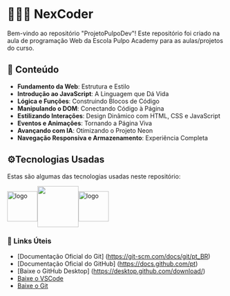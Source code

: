 # 👩🏽‍💻 NexCoder 

Bem-vindo ao repositório "ProjetoPulpoDev"! Este repositório foi criado na aula de programação Web da Escola Pulpo Academy para as aulas/projetos do curso.

## 📖 Conteúdo

- **Fundamento da Web**: Estrutura e Estilo
- **Introdução ao JavaScript**: A Linguagem que Dá Vida
- **Lógica e Funções**: Construindo Blocos de Código
- **Manipulando o DOM**: Conectando Código à Página
- **Estilizando Interações**: Design Dinâmico com HTML, CSS e JavaScript
- **Eventos e Animações**: Tornando a Página Viva
- **Avançando com IA**: Otimizando o Projeto Neon
- **Navegação Responsiva e Armazenamento**: Experiência Completa

## ⚙️Tecnologias Usadas

Estas são algumas das tecnologias usadas neste repositório:

<div style="display: flex; align-items: center;">
  <img align="center" src="https://user-images.githubusercontent.com/43351342/230731986-c687b16d-2cb6-4b04-bae5-bb56cdb85114.png" alt="logo" width="70">
  <img align="center" src="https://user-images.githubusercontent.com/43351342/230732233-862750e7-d19d-4ee5-99cd-1a9dcc6006ab.png" width="95">
  <img align="center" src="https://github.com/SteffaneCastro/nlw-spacetime/assets/43351342/baf2bae9-6f47-4387-bdc5-7c78ed250420" alt="logo" width="70">
</div>

### 🔗 Links Úteis
- [Documentação Oficial do Git] (https://git-scm.com/docs/git/pt_BR)
- [Documentação Oficial do GitHub] (https://docs.github.com/pt)
- [Baixe o GitHub Desktop] (https://desktop.github.com/download/)
- [Baixe o VSCode]([https://www.reddit.com/r/arduino/](https://code.visualstudio.com/))
- [Baixe o Git](https://git-scm.com/downloads)
